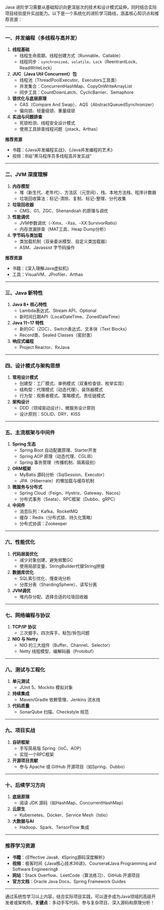 Java 进阶学习需要从基础知识向更深层次的技术和设计模式延伸，同时结合实际项目经验提升实战能力。以下是一个系统化的进阶学习路线，涵盖核心知识点和推荐资源：

---

### **一、并发编程（多线程与高并发）**
1. **线程基础**  
   - 线程生命周期、线程创建方式（Runnable、Callable）
   - 线程同步：`synchronized`、`volatile`、`Lock`（ReentrantLock、ReadWriteLock）
2. **JUC（Java Util Concurrent）包**  
   - 线程池（ThreadPoolExecutor、Executors工具类）
   - 并发集合：ConcurrentHashMap、CopyOnWriteArrayList
   - 同步工具：CountDownLatch、CyclicBarrier、Semaphore
3. **锁优化与底层原理**  
   - CAS（Compare And Swap）、AQS（AbstractQueuedSynchronizer）
   - 偏向锁、轻量级锁、重量级锁
4. **实战与问题排查**  
   - 死锁检测、线程安全设计模式
   - 使用工具排查线程问题（jstack、Arthas）

**推荐资源**  
- 书籍：《Java并发编程实战》、《Java并发编程的艺术》  
- 视频：B站“黑马程序员多线程高并发实战”

---

### **二、JVM 深度理解**
1. **内存模型**  
   - 堆（新生代、老年代）、方法区（元空间）、栈、本地方法栈、程序计数器
   - 垃圾回收算法：标记-清除、复制、标记-整理、分代收集
2. **垃圾回收器**  
   - CMS、G1、ZGC、Shenandoah 的原理与调优
3. **性能调优**  
   - JVM参数调优（-Xmx、-Xss、-XX:SurvivorRatio）
   - 内存泄漏排查（MAT工具、Heap Dump分析）
4. **字节码与类加载**  
   - 类加载机制（双亲委派模型、自定义类加载器）
   - ASM、Javassist 字节码操作

**推荐资源**  
- 书籍：《深入理解Java虚拟机》  
- 工具：VisualVM、JProfiler、Arthas

---

### **三、Java 新特性**
1. **Java 8+ 核心特性**  
   - Lambda表达式、Stream API、Optional  
   - 新时间日期API（LocalDateTime、ZonedDateTime）
2. **Java 11~17 特性**  
   - 新的GC（ZGC）、Switch表达式、文本块（Text Blocks）
   - Record类、Sealed Classes（密封类）
3. **响应式编程**  
   - Project Reactor、RxJava

---

### **四、设计模式与架构思想**
1. **常用设计模式**  
   - 创建型：工厂模式、单例模式（双重检查锁、枚举实现）
   - 结构型：代理模式（动态代理）、装饰器模式
   - 行为型：观察者模式、策略模式、责任链模式
2. **架构设计**  
   - DDD（领域驱动设计）、微服务设计原则
   - 设计原则：SOLID、DRY、KISS

---

### **五、主流框架与中间件**
1. **Spring 生态**  
   - Spring Boot 自动配置原理、Starter开发
   - Spring AOP 原理（动态代理、CGLIB）
   - Spring 事务管理（传播机制、隔离级别）
2. **ORM框架**  
   - MyBatis 源码分析（SqlSession、Executor）
   - JPA（Hibernate）的懒加载与缓存机制
3. **微服务与分布式**  
   - Spring Cloud（Feign、Hystrix、Gateway、Nacos）
   - 分布式事务（Seata）、RPC框架（Dubbo、gRPC）
4. **中间件**  
   - 消息队列：Kafka、RocketMQ
   - 缓存：Redis（分布式锁、持久化策略）
   - 分布式协调：Zookeeper

---

### **六、性能优化**
1. **代码层面优化**  
   - 减少对象创建、避免频繁GC
   - 使用局部变量、StringBuilder代替String拼接
2. **数据库优化**  
   - SQL索引优化、慢查询分析
   - 分库分表（ShardingSphere）、读写分离
3. **JVM调优**  
   - 堆内存分配、选择合适的垃圾回收器

---

### **七、网络编程与协议**
1. **TCP/IP 协议**  
   - 三次握手、四次挥手、粘包/拆包问题
2. **NIO 与 Netty**  
   - NIO 的三大组件（Buffer、Channel、Selector）
   - Netty 线程模型、编解码器（Protobuf）

---

### **八、测试与工程化**
1. **单元测试**  
   - JUnit 5、Mockito 模拟对象
2. **持续集成**  
   - Maven/Gradle 依赖管理、Jenkins 流水线
3. **代码质量**  
   - SonarQube 扫描、Checkstyle 规范

---

### **九、项目实战**
1. **自研框架**  
   - 手写简易版 Spring（IoC、AOP）
   - 实现一个RPC框架
2. **开源项目贡献**  
   - 参与 Apache 或 GitHub 开源项目（如Spring、Dubbo）

---

### **十、后续学习方向**
1. **底层原理**  
   - 阅读 JDK 源码（如HashMap、ConcurrentHashMap）
2. **云原生**  
   - Kubernetes、Docker、Service Mesh（Istio）
3. **大数据与AI**  
   - Hadoop、Spark、TensorFlow 集成

---

### **推荐学习资源**
- **书籍**：《Effective Java》、《Spring源码深度解析》  
- **视频**：极客时间《Java核心技术36讲》、Coursera《Java Programming and Software Engineering》  
- **网站**：Stack Overflow、LeetCode（算法练习）、GitHub 开源项目  
- **官方文档**：Oracle Java Docs、Spring Framework Guides

---

通过系统性学习以上内容，结合实际项目实践，可以逐步成为Java领域的高级开发者或架构师。**关键点**：多动手写代码、参与复杂项目、深入源码和原理分析！